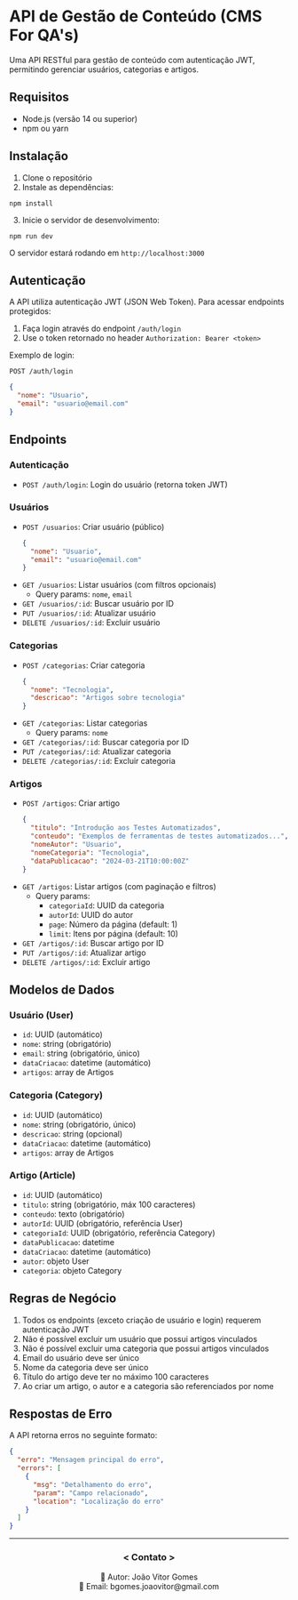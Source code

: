 # API de Gestão de Conteúdo (CMS For QA's)

Uma API RESTful para gestão de conteúdo com autenticação JWT, permitindo gerenciar usuários, categorias e artigos.

## Requisitos

- Node.js (versão 14 ou superior)
- npm ou yarn

## Instalação

1. Clone o repositório
2. Instale as dependências:
```
npm install
```

3. Inicie o servidor de desenvolvimento:
```
npm run dev
```

O servidor estará rodando em `http://localhost:3000`

## Autenticação

A API utiliza autenticação JWT (JSON Web Token). Para acessar endpoints protegidos:

1. Faça login através do endpoint `/auth/login`
2. Use o token retornado no header `Authorization: Bearer <token>`

Exemplo de login:

`POST /auth/login`
```json
{
  "nome": "Usuario",
  "email": "usuario@email.com"
}
```

## Endpoints

### Autenticação
- `POST /auth/login`: Login do usuário (retorna token JWT)

### Usuários

- `POST /usuarios`: Criar usuário (público)
  ```json
  {
    "nome": "Usuario",
    "email": "usuario@email.com"
  }
  ```
- `GET /usuarios`: Listar usuários (com filtros opcionais)
  - Query params: `nome`, `email`
- `GET /usuarios/:id`: Buscar usuário por ID
- `PUT /usuarios/:id`: Atualizar usuário
- `DELETE /usuarios/:id`: Excluir usuário

### Categorias

- `POST /categorias`: Criar categoria
  ```json
  {
    "nome": "Tecnologia",
    "descricao": "Artigos sobre tecnologia"
  }
  ```
- `GET /categorias`: Listar categorias
  - Query params: `nome`
- `GET /categorias/:id`: Buscar categoria por ID
- `PUT /categorias/:id`: Atualizar categoria
- `DELETE /categorias/:id`: Excluir categoria

### Artigos

- `POST /artigos`: Criar artigo
  ```json
  {
    "titulo": "Introdução aos Testes Automatizados",
    "conteudo": "Exemplos de ferramentas de testes automatizados...",
    "nomeAutor": "Usuario",
    "nomeCategoria": "Tecnologia",
    "dataPublicacao": "2024-03-21T10:00:00Z"
  }
  ```
- `GET /artigos`: Listar artigos (com paginação e filtros)
  - Query params: 
    - `categoriaId`: UUID da categoria
    - `autorId`: UUID do autor
    - `page`: Número da página (default: 1)
    - `limit`: Itens por página (default: 10)
- `GET /artigos/:id`: Buscar artigo por ID
- `PUT /artigos/:id`: Atualizar artigo
- `DELETE /artigos/:id`: Excluir artigo

## Modelos de Dados

### Usuário (User)
- `id`: UUID (automático)
- `nome`: string (obrigatório)
- `email`: string (obrigatório, único)
- `dataCriacao`: datetime (automático)
- `artigos`: array de Artigos

### Categoria (Category)
- `id`: UUID (automático)
- `nome`: string (obrigatório, único)
- `descricao`: string (opcional)
- `dataCriacao`: datetime (automático)
- `artigos`: array de Artigos

### Artigo (Article)
- `id`: UUID (automático)
- `titulo`: string (obrigatório, máx 100 caracteres)
- `conteudo`: texto (obrigatório)
- `autorId`: UUID (obrigatório, referência User)
- `categoriaId`: UUID (obrigatório, referência Category)
- `dataPublicacao`: datetime
- `dataCriacao`: datetime (automático)
- `autor`: objeto User
- `categoria`: objeto Category

## Regras de Negócio

1. Todos os endpoints (exceto criação de usuário e login) requerem autenticação JWT
2. Não é possível excluir um usuário que possui artigos vinculados
3. Não é possível excluir uma categoria que possui artigos vinculados
4. Email do usuário deve ser único
5. Nome da categoria deve ser único
6. Título do artigo deve ter no máximo 100 caracteres
7. Ao criar um artigo, o autor e a categoria são referenciados por nome

## Respostas de Erro

A API retorna erros no seguinte formato:
```json
{
  "erro": "Mensagem principal do erro",
  "errors": [
    {
      "msg": "Detalhamento do erro",
      "param": "Campo relacionado",
      "location": "Localização do erro"
    }
  ]
}
```
<hr>
<div align="center"> <h3>< Contato ></h4> </div>
<div align="center"> 
👤 Autor: João Vitor Gomes <br>
📧 Email: bgomes.joaovitor@gmail.com
</div>
